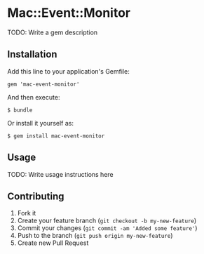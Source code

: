 # Mac::Event::Monitor

TODO: Write a gem description

## Installation

Add this line to your application's Gemfile:

    gem 'mac-event-monitor'

And then execute:

    $ bundle

Or install it yourself as:

    $ gem install mac-event-monitor

## Usage

TODO: Write usage instructions here

## Contributing

1. Fork it
2. Create your feature branch (`git checkout -b my-new-feature`)
3. Commit your changes (`git commit -am 'Added some feature'`)
4. Push to the branch (`git push origin my-new-feature`)
5. Create new Pull Request
